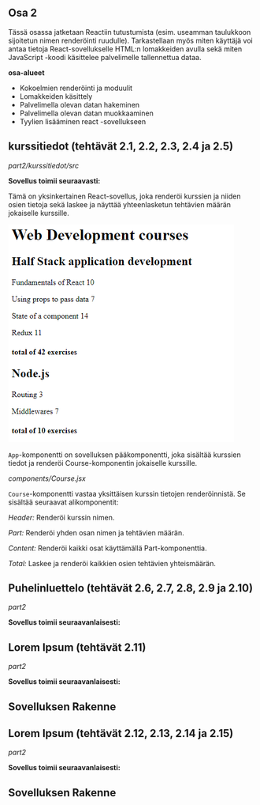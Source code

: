 ## Osa 2

Tässä osassa jatketaan Reactiin tutustumista (esim. useamman taulukkoon sijoitetun nimen renderöinti ruudulle). Tarkastellaan myös miten käyttäjä voi antaa tietoja React-sovellukselle HTML:n lomakkeiden avulla sekä miten JavaScript -koodi käsittelee palvelimelle tallennettua dataa. 

**osa-alueet**
* Kokoelmien renderöinti ja moduulit
* Lomakkeiden käsittely
* Palvelimella olevan datan hakeminen
* Palvelimella olevan datan muokkaaminen
* Tyylien lisääminen react -sovellukseen


## kurssitiedot (tehtävät 2.1, 2.2, 2.3, 2.4 ja 2.5)

_part2/kurssitiedot/src_

**Sovellus toimii seuraavasti:**

Tämä on yksinkertainen React-sovellus, joka renderöi kurssien ja niiden osien tietoja sekä laskee ja näyttää yhteenlasketun tehtävien määrän jokaiselle kurssille.

![Kurssitiedot](image.png)

`App`-komponentti on sovelluksen pääkomponentti, joka sisältää kurssien tiedot ja renderöi Course-komponentin jokaiselle kurssille.

_components/Course.jsx_

`Course`-komponentti vastaa yksittäisen kurssin tietojen renderöinnistä. Se sisältää seuraavat alikomponentit:

_Header:_ Renderöi kurssin nimen.

_Part:_ Renderöi yhden osan nimen ja tehtävien määrän.

_Content:_ Renderöi kaikki osat käyttämällä Part-komponenttia.

_Total:_ Laskee ja renderöi kaikkien osien tehtävien yhteismäärän.

## Puhelinluettelo (tehtävät 2.6, 2.7, 2.8, 2.9 ja 2.10)

_part2_



**Sovellus toimii seuraavanlaisesti:**


## Lorem Ipsum (tehtävät 2.11)

_part2_

**Sovellus toimii seuraavanlaisesti:**



## Sovelluksen Rakenne


## Lorem Ipsum (tehtävät 2.12, 2.13, 2.14 ja 2.15)

_part2_

**Sovellus toimii seuraavanlaisesti:**



## Sovelluksen Rakenne

